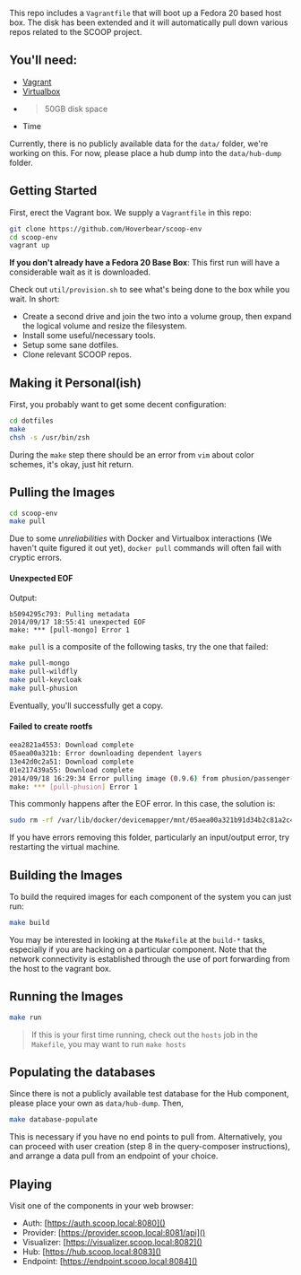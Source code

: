 This repo includes a `Vagrantfile` that will boot up a Fedora 20 based host box. The disk has been extended and it will automatically pull down various repos related to the SCOOP project.

## You'll need:

* [Vagrant](http://www.vagrantup.com/)
* [Virtualbox](https://www.virtualbox.org/)
* >50GB disk space
* Time

Currently, there is no publicly available data for the `data/` folder, we're working on this. For now, please place a hub dump into the `data/hub-dump` folder.

## Getting Started

First, erect the Vagrant box. We supply a `Vagrantfile` in this repo:

```bash
git clone https://github.com/Hoverbear/scoop-env
cd scoop-env
vagrant up
```

**If you don't already have a Fedora 20 Base Box**: This first run will have a considerable wait as it is downloaded.

Check out `util/provision.sh` to see what's being done to the box while you wait. In short:

* Create a second drive and join the two into a volume group, then expand the logical volume and resize the filesystem.
* Install some useful/necessary tools.
* Setup some sane dotfiles.
* Clone relevant SCOOP repos.

## Making it Personal(ish)

First, you probably want to get some decent configuration:

```bash
cd dotfiles
make
chsh -s /usr/bin/zsh
```

During the `make` step there should be an error from `vim` about color schemes, it's okay, just hit return.

## Pulling the Images

```bash
cd scoop-env
make pull
```

Due to some *unreliabilities* with Docker and Virtualbox interactions (We haven't quite figured it out yet), `docker pull` commands will often fail with cryptic errors. 

#### Unexpected EOF

Output:

```
b5094295c793: Pulling metadata
2014/09/17 18:55:41 unexpected EOF
make: *** [pull-mongo] Error 1
```

`make pull` is a composite of the following tasks, try the one that failed:

```bash
make pull-mongo
make pull-wildfly
make pull-keycloak
make pull-phusion
```

Eventually, you'll successfully get a copy.

#### Failed to create rootfs

```bash
eea2821a4553: Download complete
05aea00a321b: Error downloading dependent layers
13e42d0c2a51: Download complete
01e217439a55: Download complete
2014/09/18 16:29:34 Error pulling image (0.9.6) from phusion/passenger-ruby19, Driver devicemapper failed to create image rootfs 05aea00a321b91d34b2c81a2c4b524fd2ed9912ba061ec9416fb919970edf56b: device 05aea00a321b91d34b2c81a2c4b524fd2ed9912ba061ec9416fb919970edf56b already exists
make: *** [pull-phusion] Error 1
```

This commonly happens after the EOF error. In this case, the solution is:

```bash
sudo rm -rf /var/lib/docker/devicemapper/mnt/05aea00a321b91d34b2c81a2c4b524fd2ed9912ba061ec9416fb919970edf56b
```

If you have errors removing this folder, particularly an input/output error, try restarting the virtual machine.

## Building the Images

To build the required images for each component of the system you can just run:

```bash
make build
```

You may be interested in looking at the `Makefile` at the `build-*` tasks, especially if you are hacking on a particular component.  Note that the network connectivity is established through the use of port forwarding from the host to the vagrant box.

## Running the Images

```bash
make run
```

> If this is your first time running, check out the `hosts` job in the `Makefile`, you may want to run `make hosts`

## Populating the databases

Since there is not a publicly available test database for the Hub component, please place your own as `data/hub-dump`. Then,

```bash
make database-populate
```
This is necessary if you have no end points to pull from.  Alternatively, you can proceed with user creation (step 8 in the query-composer instructions), and arrange a data pull from an endpoint of your choice.

## Playing

Visit one of the components in your web browser:

* Auth: [https://auth.scoop.local:8080]()
* Provider: [https://provider.scoop.local:8081/api]()
* Visualizer: [https://visualizer.scoop.local:8082]()
* Hub: [https://hub.scoop.local:8083]()
* Endpoint: [https://endpoint.scoop.local:8084]()
